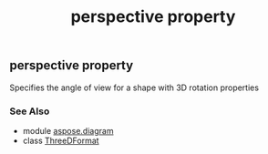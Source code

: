 ﻿---
title: perspective property
second_title: Aspose.Diagram for Python via .NET API References
description: 
type: docs
weight: 180
url: /python-net/aspose.diagram/threedformat/perspective/
is_root: false
---

## perspective property


Specifies the angle of view for a shape with 3D rotation properties

### See Also
* module [aspose.diagram](../../)
* class [ThreeDFormat](/diagram/python-net/aspose.diagram/threedformat)
